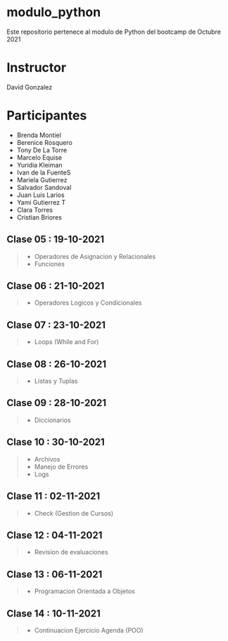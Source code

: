 # modulo_python
Este repositorio pertenece al modulo de Python del bootcamp de Octubre 2021

# Instructor
David Gonzalez

# Participantes
- Brenda Montiel
- Berenice Rosquero
- Tony De La Torre
- Marcelo Equise
- Yuridia Kleiman
- Ivan de la FuenteS
- Mariela Gutierrez
- Salvador Sandoval
- Juan Luis Larios
- Yami Gutierrez T
- Clara Torres
- Cristian Briores

## Clase 05 : 19-10-2021
> - Operadores de Asignacion y Relacionales
> - Funciones

## Clase 06 : 21-10-2021
> - Operadores Logicos y Condicionales

## Clase 07 : 23-10-2021
> - Loops (While and For)

## Clase 08 : 26-10-2021
> - Listas y Tuplas

## Clase 09 : 28-10-2021
> - Diccionarios

## Clase 10 : 30-10-2021
> - Archivos
> - Manejo de Errores
> - Logs

## Clase 11 : 02-11-2021
> - Check (Gestion de Cursos)

## Clase 12 : 04-11-2021
> - Revision de evaluaciones

## Clase 13 : 06-11-2021
> - Programacion Orientada a Objetos

## Clase 14 : 10-11-2021
> - Continuacion Ejercicio Agenda (POO)
